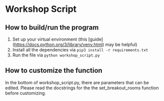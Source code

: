 # Workshop Script


## How to build/run the program
1. Set up your virtual environment (this [guide] (https://docs.python.org/3/library/venv.html) may be helpful)
2. Install all the dependencies via `pip3 install -r requirements.txt`
3. Run the file via `python workshop_script.py`

## How to customize the function
In the bottom of workshop_script.py, there are parameters that can be edited. Please read the docstrings for the the set_breakout_rooms function before customizing.